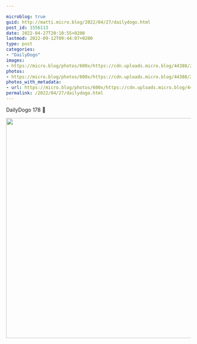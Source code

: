 ```yaml
---

microblog: true
guid: http://matti.micro.blog/2022/04/27/dailydogo.html
post_id: 1556113
date: 2022-04-27T20:10:55+0200
lastmod: 2022-09-12T09:44:07+0200
type: post
categories:
- "DailyDogo"
images:
- https://micro.blog/photos/600x/https://cdn.uploads.micro.blog/44388/2022/b5d57531fd.jpg
photos:
- https://micro.blog/photos/600x/https://cdn.uploads.micro.blog/44388/2022/b5d57531fd.jpg
photos_with_metadata:
- url: https://micro.blog/photos/600x/https://cdn.uploads.micro.blog/44388/2022/b5d57531fd.jpg
permalink: /2022/04/27/dailydogo.html
---
```

DailyDogo 178 🐶

<img src="/media/uploads/2022/b5d57531fd.jpg" width="600" height="600" alt="" />
